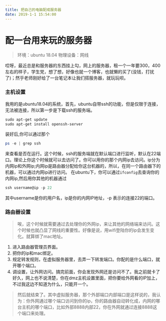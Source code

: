 ```yaml
---
title: 把自己的电脑配成服务器
date: 2019-1-1 15:54:00
---
```


# 配一台用来玩的服务器

> 环境：ubuntu 18.04 
> 物理设备：网线

哎呀，最近总是和服务器的东西挂上勾，网上的服务器，租一个一年要300，400左右的样子，学生党，想了想，好像也就一个博客，也就懒的买了(没钱，打扰了)；然乎老师刚好给了一台笔记本让我们搭服务器，就玩玩呗。

### 主机设置

我用的是ubuntu18.04的系统，首先，ubuntu自带ssh的功能，但是仅限于连接，无法被连接，所以第一步是下载ssh的服务端。

```powershell
sudo apt-get update
sudo apt-get install openssh-server
```
装好后,你可以通过那个
```powershell
ps -e | grep ssh
```
来查看是否在运行。这个时候，ssh的服务端就在默认端口进行监听，默认在22端口。理论上你这个时候就可以去访问了。你可以用你的那个内网ip去访问。ip分为内网ip和外网ip;内网ip是路由器分配给你这台机器的，所以，在同一个路由器下的机器，可以通过内网ip进行访问。
在ubuntu下，你可以通过`ifconfig`去查询你的内网ip,然后用你其他的机器通过
```powershell
ssh username@ip -p 22
```
其中username是你的用户名，ip是你的内网IP地址，-p 表示的连接22的端口。

### 路由器设置
> 唉，这个时候就需要通过去处理你的外网ip，来让其他的网络端来访问。这个时候也就凸显了网线的重要性。好像是说，用wifi登陆你的ip会发生变化。就算绑了mac地址。
1. 进入路由器管理员界面。
2. 把你的ip和mac绑定。
3. 规定转发规则，在虚拟服务器里，去弄一下转发端口。你配的是什么端口，就开哪个端口。
4. 调设置，让外网访问。搞完前面，你会发现外网还是访问不了。我之前就卡了好久，网上也不说清楚，你在dmz主机设置里面，把你要给外网看的IP加上，不过我这边不知道为什么，只能开一个。

> 然后就结束了。其中虚拟服务器，那个外部端口内部端口是这样说的，我认为：你外网通过哪个端口访问到你的ip，你的路由器自动转化成，内网的哪台主机的哪个端口，比如外部8888内部22，你在外网就通过连接8888这个端口来处理。
